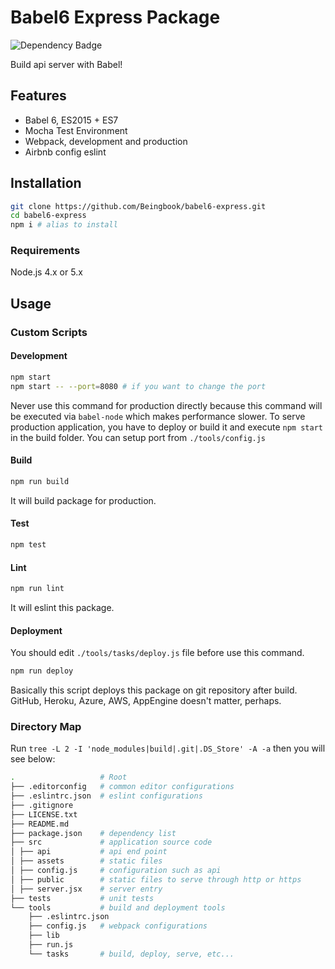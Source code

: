 # Babel6 Express Package
![Dependency Badge](https://david-dm.org/Beingbook/babel6-express.svg)

Build api server with Babel!

## Features

* Babel 6, ES2015 + ES7
* Mocha Test Environment
* Webpack, development and production
* Airbnb config eslint

## Installation

```sh
git clone https://github.com/Beingbook/babel6-express.git
cd babel6-express
npm i # alias to install
```

### Requirements

Node.js 4.x or 5.x

## Usage

### Custom Scripts

#### Development

```sh
npm start
npm start -- --port=8080 # if you want to change the port
```

Never use this command for production directly because this command will be executed via `babel-node` which makes performance slower.
To serve production application, you have to deploy or build it and execute `npm start` in the build folder.
You can setup port from `./tools/config.js`

#### Build

```sh
npm run build
```

It will build package for production.

#### Test

```sh
npm test
```

#### Lint

```sh
npm run lint
```

It will eslint this package.

#### Deployment

You should edit `./tools/tasks/deploy.js` file before use this command.

```sh
npm run deploy
```

Basically this script deploys this package on git repository after build.
GitHub, Heroku, Azure, AWS, AppEngine doesn't matter, perhaps.

### Directory Map

Run `tree -L 2 -I 'node_modules|build|.git|.DS_Store' -A -a` then you will see below:

```sh
.                   # Root
├── .editorconfig   # common editor configurations
├── .eslintrc.json  # eslint configurations
├── .gitignore
├── LICENSE.txt
├── README.md
├── package.json    # dependency list
├── src             # application source code
│ ├── api           # api end point
│ ├── assets        # static files
│ ├── config.js     # configuration such as api
│ ├── public        # static files to serve through http or https
│ ├── server.jsx    # server entry
├── tests           # unit tests
└── tools           # build and deployment tools
    ├── .eslintrc.json
    ├── config.js   # webpack configurations
    ├── lib
    ├── run.js
    └── tasks       # build, deploy, serve, etc...
```
